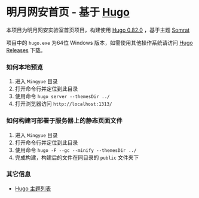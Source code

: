 # 明月网安首页 - 基于 [Hugo](https://gohugo.io/)
本项目为明月网安实验室首页项目，构建使用 [Hugo 0.82.0](https://github.com/gohugoio/hugo/releases/tag/v0.82.0) ，基于主题 [Somrat](https://github.com/somratpro/somrat)

项目中的 `hugo.exe` 为64位 Windows 版本，如需使用其他操作系统请访问 [Hugo Releases](https://github.com/gohugoio/hugo/releases) 下载。

### 如何本地预览
1. 进入 `Mingyue` 目录
2. 打开命令行并定位到此目录
3. 使用命令 `hugo server --themesDir ../`
4. 打开浏览器访问 `http://localhost:1313/`

### 如何构建可部署于服务器上的静态页面文件
1. 进入 `Mingyue` 目录
2. 打开命令行并定位到此目录
3. 使用命令 `hugo -F --gc --minify --themesDir ../`
4. 完成构建，构建后的文件在同目录的 `public` 文件夹下

### 其它信息
- [Hugo 主题列表](https://themes.gohugo.io/)

